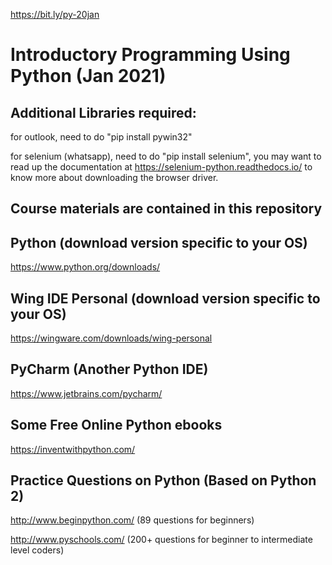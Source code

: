 https://bit.ly/py-20jan 

# Introductory Programming Using Python (Jan 2021)

## Additional Libraries required:
for outlook, need to do "pip install pywin32"

for selenium (whatsapp), need to do "pip install selenium", you may want to read up the documentation at https://selenium-python.readthedocs.io/ to know more about downloading the browser driver. 

## Course materials are contained in this repository

## Python (download version specific to your OS) 
https://www.python.org/downloads/

## Wing IDE Personal (download version specific to your OS)
https://wingware.com/downloads/wing-personal

## PyCharm (Another Python IDE)
https://www.jetbrains.com/pycharm/

## Some Free Online Python ebooks 
https://inventwithpython.com/

## Practice Questions on Python (Based on Python 2)
http://www.beginpython.com/ (89 questions for beginners)

http://www.pyschools.com/ (200+ questions for beginner to intermediate level coders)
